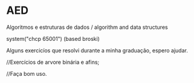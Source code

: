 # AED
Algoritmos e estruturas de dados / algorithm and data structures

system("chcp 65001") (based broski)

Alguns exercicíos que resolvi durante a minha graduação, espero ajudar.

//Exercícios de arvore binária e afins;

//Faça bom uso.

